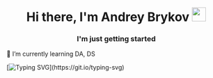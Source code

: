 <h1 align="center">Hi there, I'm Andrey Brykov</a> 
<img src="https://github.com/blackcater/blackcater/raw/main/images/Hi.gif" height="32"/></h1>
<h3 align="center">I'm just getting started</h3>


🌱 I’m currently learning DA, DS

[![Typing SVG](https://readme-typing-svg.herokuapp.com?color=%2336BCF7&lines=data+analytics+/+big+data+/...)](https://git.io/typing-svg)

<!--
**AndreyBrykov/AndreyBrykov** is a ✨ _special_ ✨ repository because its `README.md` (this file) appears on your GitHub profile.

Here are some ideas to get you started:

- 🔭 I’m currently working on ...
- 🌱 I’m currently learning DA, DS
- 👯 I’m looking to collaborate on ...
- 🤔 I’m looking for help with ...
- 💬 Ask me about ...
- 📫 How to reach me: ...
- 😄 Pronouns: ...
- ⚡ Fun fact: ...
-->
